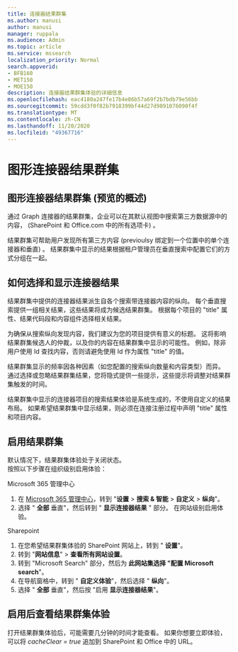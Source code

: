 ```yaml
---
title: 连接器结果群集
ms.author: manusi
author: manusi
manager: ruppala
ms.audience: Admin
ms.topic: article
ms.service: mssearch
localization_priority: Normal
search.appverid:
- BFB160
- MET150
- MOE150
description: 连接器结果群集体验的详细信息
ms.openlocfilehash: eac4180a247fe17b4e86b57a69f2b7bdb79e56bb
ms.sourcegitcommit: 59cdd3f0f82b7918399bf44d27d9891076090f4f
ms.translationtype: MT
ms.contentlocale: zh-CN
ms.lasthandoff: 11/20/2020
ms.locfileid: "49367716"
---
```

# <a name="graph-connectors-result-cluster"></a>图形连接器结果群集

## <a name="overview-of-the-graph-connectors-result-cluster-preview"></a>图形连接器结果群集 (预览的概述)   

 通过 Graph 连接器的结果群集，企业可以在其默认视图中搜索第三方数据源中的内容， (SharePoint 和 Office.com 中的所有选项卡) 。

结果群集可帮助用户发现所有第三方内容 (previoulsy 绑定到一个位置中的单个连接器和垂直) 。 结果群集中显示的结果根据租户管理员在垂直搜索中配置它们的方式分组在一起。  

## <a name="how-connector-results-are-selected-and-displayed"></a>如何选择和显示连接器结果

结果群集中提供的连接器结果派生自各个搜索带连接器内容的纵向。 每个垂直搜索提供一组相关结果，这些结果将成为候选结果群集。 根据每个项目的 "title" 属性、结果代码段和内容组件选择相关结果。

为确保从搜索纵向发现内容，我们建议为您的项目提供有意义的标题。 这将影响结果群集候选人的仲裁，以及你的内容在结果群集中显示的可能性。 例如，除非用户使用 Id 查找内容，否则请避免使用 Id 作为属性 "title" 的值。

结果群集显示的频率因各种因素（如您配置的搜索纵向数量和内容类型）而异。 通过选择或忽略结果群集结果，您将隐式提供一些提示，这些提示将调整对结果群集触发的时间。

结果群集中显示的连接器项目的搜索结果体验是系统生成的，不使用自定义的结果布局。 如果希望结果群集中显示结果，则必须在连接注册过程中声明 "title" 属性和项目内容。

## <a name="enable-result-clusters"></a>启用结果群集
  
默认情况下，结果群集体验处于关闭状态。  
按照以下步骤在组织级别启用体验：

Microsoft 365 管理中心

1. 在 [Microsoft 365 管理中心](https://admin.microsoft.com/)，转到 "**设置**  >  **搜索 & 智能**  >  **自定义**  >  **纵向**"。  
2. 选择 " **全部** 垂直"，然后转到 " **显示连接器结果** " 部分。 在网站级别启用体验。

Sharepoint

1. 在您希望结果群集体验的 SharePoint 网站上，转到 " **设置**"。
2. 转到 "**网站信息**" > **查看所有网站设置**。
3. 转到 "Microsoft Search" 部分，然后为 **此网站集选择 "配置 Microsoft search**"。
4. 在导航窗格中，转到 " **自定义体验**"，然后选择 " **纵向**"。
5. 选择 " **全部** 垂直"，然后按 "启用 **显示连接器结果**"。

## <a name="view-the-result-cluster-experience-after-it-is-enabled"></a>启用后查看结果群集体验

打开结果群集体验后，可能需要几分钟的时间才能查看。 如果你想要立即体验，可以将 *cacheClear = true* 追加到 SharePoint 和 Office 中的 URL。
